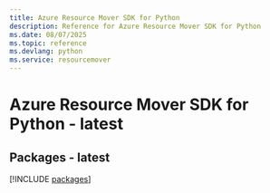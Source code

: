 ```yaml
---
title: Azure Resource Mover SDK for Python
description: Reference for Azure Resource Mover SDK for Python
ms.date: 08/07/2025
ms.topic: reference
ms.devlang: python
ms.service: resourcemover
---
```

# Azure Resource Mover SDK for Python - latest
## Packages - latest
[!INCLUDE [packages](resource-mover-index.md)]